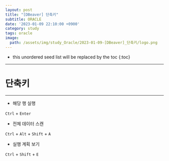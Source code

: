```yaml
---
layout: post
title: "[DBeaver] 단축키"
subtitle: ORACLE
date: '2023-01-09 22:10:00 +0900'
category: study
tags: oracle
image:
  path: /assets/img/study_Oracle/2023-01-09-[DBeaver]_단축키/logo.png
---
```


<!--more-->

* this unordered seed list will be replaced by the toc
{:toc}

<hr/>

# 단축키
---

* 해당 행 실행

`Ctrl` + `Enter`

* 전체 데이터 스캔

`Ctrl` + `Alt` + `Shift` + `A`

* 실행 계획 보기

`Ctrl` + `Shift` + `E`
